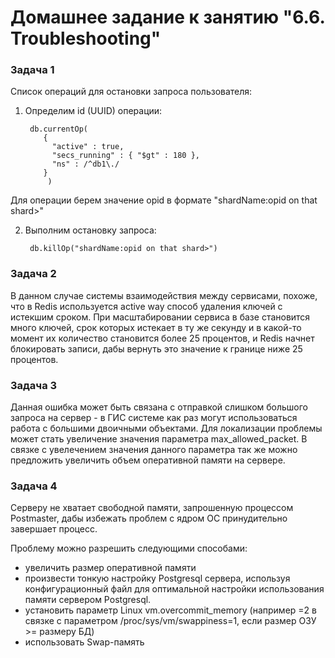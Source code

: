 # Домашнее задание к занятию "6.6. Troubleshooting"

### Задача 1
Список операций для остановки запроса пользователя:
1. Определим id (UUID) операции:

        db.currentOp(
           {
             "active" : true,
             "secs_running" : { "$gt" : 180 },
             "ns" : /^db1\./
           }
            )
Для операции берем значение opid в формате "shardName:opid on that shard>"

2. Выполним остановку запроса:

        db.killOp("shardName:opid on that shard>")

### Задача 2

В данном случае системы взаимодействия между сервисами, похоже, что в Redis используется active way способ удаления 
ключей с истекшим сроком. При масштабировании сервиса в базе становится много ключей, срок которых истекает в ту же 
секунду и в какой-то момент их количество становится более 25 процентов, и Redis начнет блокировать записи, дабы вернуть
это значение к границе ниже 25 процентов.

### Задача 3

Данная ошибка может быть связана с отправкой слишком большого запроса на сервер - в ГИС системе как раз могут 
использоваться работа с большими двоичными объектами. Для локализации проблемы может стать увеличение значения параметра 
max_allowed_packet. В связке с увелечением значения данного параметра так же можно предложить увеличить объем 
оперативной памяти на сервере.

### Задача 4

Серверу не хватает свободной памяти, запрошенную процессом Postmaster, дабы избежать проблем с ядром ОС принудительно \
завершает процесс.

Проблему можно разрешить следующими способами:
- увеличить размер оперативной памяти
- произвести тонкую настройку Postgresql сервера, используя конфигурационный файл для оптимальной 
настройки использования памяти сервером Postgresql.
- установить параметр Linux vm.overcommit_memory (например =2 в связке с параметром /proc/sys/vm/swappiness=1, если 
размер ОЗУ >= размеру БД)
- использовать Swap-память